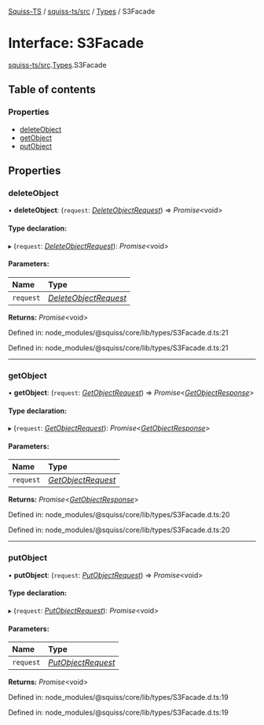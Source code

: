 [Squiss-TS](../README.md) / [squiss-ts/src](../modules/squiss_ts_src.md) / [Types](../modules/squiss_ts_src.types.md) / S3Facade

# Interface: S3Facade

[squiss-ts/src](../modules/squiss_ts_src.md).[Types](../modules/squiss_ts_src.types.md).S3Facade

## Table of contents

### Properties

- [deleteObject](squiss_ts_src.types.s3facade.md#deleteobject)
- [getObject](squiss_ts_src.types.s3facade.md#getobject)
- [putObject](squiss_ts_src.types.s3facade.md#putobject)

## Properties

### deleteObject

• **deleteObject**: (`request`: [*DeleteObjectRequest*](squiss_ts_src.types.deleteobjectrequest.md)) => *Promise*<void\>

#### Type declaration:

▸ (`request`: [*DeleteObjectRequest*](squiss_ts_src.types.deleteobjectrequest.md)): *Promise*<void\>

#### Parameters:

Name | Type |
:------ | :------ |
`request` | [*DeleteObjectRequest*](squiss_ts_src.types.deleteobjectrequest.md) |

**Returns:** *Promise*<void\>

Defined in: node_modules/@squiss/core/lib/types/S3Facade.d.ts:21

Defined in: node_modules/@squiss/core/lib/types/S3Facade.d.ts:21

___

### getObject

• **getObject**: (`request`: [*GetObjectRequest*](squiss_ts_src.types.getobjectrequest.md)) => *Promise*<[*GetObjectResponse*](squiss_ts_src.types.getobjectresponse.md)\>

#### Type declaration:

▸ (`request`: [*GetObjectRequest*](squiss_ts_src.types.getobjectrequest.md)): *Promise*<[*GetObjectResponse*](squiss_ts_src.types.getobjectresponse.md)\>

#### Parameters:

Name | Type |
:------ | :------ |
`request` | [*GetObjectRequest*](squiss_ts_src.types.getobjectrequest.md) |

**Returns:** *Promise*<[*GetObjectResponse*](squiss_ts_src.types.getobjectresponse.md)\>

Defined in: node_modules/@squiss/core/lib/types/S3Facade.d.ts:20

Defined in: node_modules/@squiss/core/lib/types/S3Facade.d.ts:20

___

### putObject

• **putObject**: (`request`: [*PutObjectRequest*](squiss_ts_src.types.putobjectrequest.md)) => *Promise*<void\>

#### Type declaration:

▸ (`request`: [*PutObjectRequest*](squiss_ts_src.types.putobjectrequest.md)): *Promise*<void\>

#### Parameters:

Name | Type |
:------ | :------ |
`request` | [*PutObjectRequest*](squiss_ts_src.types.putobjectrequest.md) |

**Returns:** *Promise*<void\>

Defined in: node_modules/@squiss/core/lib/types/S3Facade.d.ts:19

Defined in: node_modules/@squiss/core/lib/types/S3Facade.d.ts:19
